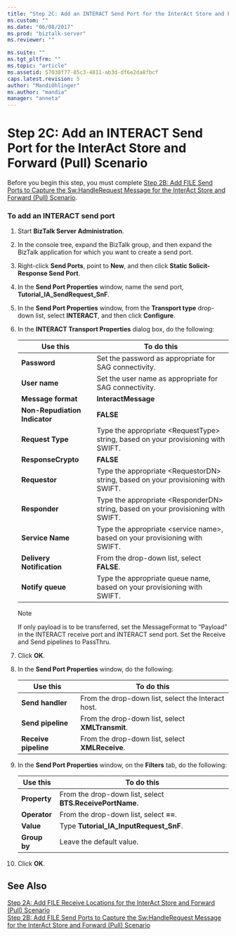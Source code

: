 ```yaml
---
title: "Step 2C: Add an INTERACT Send Port for the InterAct Store and Forward (Pull) Scenario | Microsoft Docs"
ms.custom: ""
ms.date: "06/08/2017"
ms.prod: "biztalk-server"
ms.reviewer: ""

ms.suite: ""
ms.tgt_pltfrm: ""
ms.topic: "article"
ms.assetid: 57038f77-85c3-4811-ab3d-df6e2da8fbcf
caps.latest.revision: 5
author: "MandiOhlinger"
ms.author: "mandia"
manager: "anneta"
---
```

# Step 2C: Add an INTERACT Send Port for the InterAct Store and Forward (Pull) Scenario
Before you begin this step, you must complete [Step 2B: Add FILE Send Ports to Capture the Sw:HandleRequest Message for the InterAct Store and Forward (Pull) Scenario](../../adapters-and-accelerators/fileact-interact/step-2b-add-file-send-ports-to-get-sw-handlerequest-message-for-interact.md).  
  
### To add an INTERACT send port  
  
1.  Start **BizTalk Server Administration**.  
  
2.  In the console tree, expand the BizTalk group, and then expand the BizTalk application for which you want to create a send port.  
  
3.  Right-click **Send Ports**, point to **New**, and then click **Static Solicit-Response Send Port**.  
  
4.  In the **Send Port Properties** window, name the send port, **Tutorial_IA_SendRequest_SnF**.  
  
5.  In the **Send Port Properties** window, from the **Transport type** drop-down list, select **INTERACT**, and then click **Configure**.  
  
6.  In the **INTERACT Transport Properties** dialog box, do the following:  
  
    |**Use this**|**To do this**|  
    |------------------|--------------------|  
    |**Password**|Set the password as appropriate for SAG connectivity.|  
    |**User name**|Set the user name as appropriate for SAG connectivity.|  
    |**Message format**|**InteractMessage**|  
    |**Non-Repudiation Indicator**|**FALSE**|  
    |**Request Type**|Type the appropriate \<RequestType\> string, based on your provisioning with SWIFT.|  
    |**ResponseCrypto**|**FALSE**|  
    |**Requestor**|Type the appropriate \<RequestorDN\> string, based on your provisioning with SWIFT.|  
    |**Responder**|Type the appropriate \<ResponderDN\> string, based on your provisioning with SWIFT.|  
    |**Service Name**|Type the appropriate \<service name\>, based on your provisioning with SWIFT.|  
    |**Delivery Notification**|From the drop-down list, select **FALSE**.|  
    |**Notify queue**|Type the appropriate queue name, based on your provisioning with SWIFT.|  
  
    > [!NOTE]
    >  If only payload is to be transferred, set the MessageFormat to “Payload” in the INTERACT receive port and INTERACT send port. Set the Receive and Send pipelines to PassThru.  
  
7.  Click **OK**.  
  
8.  In the **Send Port Properties** window, do the following:  
  
    |**Use this**|**To do this**|  
    |------------------|--------------------|  
    |**Send handler**|From the drop-down list, select the Interact host.|  
    |**Send pipeline**|From the drop-down list, select **XMLTransmit**.|  
    |**Receive pipeline**|From the drop-down list, select **XMLReceive**.|  
  
9. In the **Send Port Properties** window, on the **Filters** tab, do the following:  
  
    |**Use this**|**To do this**|  
    |------------------|--------------------|  
    |**Property**|From the drop-down list, select **BTS.ReceivePortName**.|  
    |**Operator**|From the drop-down list, select **==**.|  
    |**Value**|Type **Tutorial_IA_InputRequest_SnF**.|  
    |**Group by**|Leave the default value.|  
  
10. Click **OK**.  
  
## See Also  
 [Step 2A: Add FILE Receive Locations for the InterAct Store and Forward (Pull) Scenario](../../adapters-and-accelerators/fileact-interact/step-2a-add-file-receive-locations-for-interact-store-and-forward-scenario.md)   
 [Step 2B: Add FILE Send Ports to Capture the Sw:HandleRequest Message for the InterAct Store and Forward (Pull) Scenario](../../adapters-and-accelerators/fileact-interact/step-2b-add-file-send-ports-to-get-sw-handlerequest-message-for-interact.md)